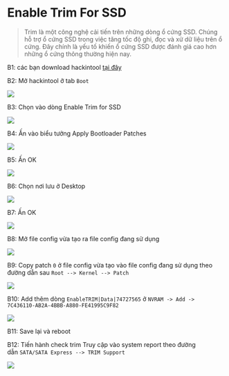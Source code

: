 # Enable Trim For SSD

> Trim là một công nghệ cải tiến trên những dòng ổ cứng SSD. Chúng hỗ trợ ổ cứng SSD trong việc tăng tốc độ ghi, đọc và xử dữ liệu trên ổ cứng. Đây chính là yếu tố khiến ổ cứng SSD được đánh giá cao hơn những ổ cứng thông thường hiện nay.

B1: các bạn download hackintool [tại đây](https://github.com/headkaze/Hackintool)

B2: Mở hackintool ở tab `Boot`

![](https://i.imgur.com/jzqlZMU.png)

B3: Chọn vào dòng Enable Trim for SSD

![](https://i.imgur.com/pH47r8n.png)

B4: Ấn vào biểu tưởng Apply Bootloader Patches

![](https://i.imgur.com/4mHRSOE.png)

B5: Ấn OK

![](https://i.imgur.com/egjSMvi.png)

B6: Chọn nơi lưu ở Desktop

![](https://i.imgur.com/x0NvCPb.png)

B7: Ấn OK

![](https://i.imgur.com/wPIuSQZ.png)

B8: Mở file config vừa tạo ra file config đang sử dụng

![](https://i.imgur.com/ahmyClE.png)

B9: Copy patch `0` ở file config vừa tạo vào file config đang sử dụng theo đường dẫn sau `Root --> Kernel --> Patch`

![](https://i.imgur.com/ljsK1mR.png)

B10: Add thêm dòng `EnableTRIM|Data|74727565` ở `NVRAM -> Add -> 7C436110-AB2A-4BBB-A880-FE41995C9F82`

![](https://i.imgur.com/IjZ0CKC.png)

B11: Save lại và reboot

B12: Tiến hành check trim Truy cập vào system report theo đường dẫn `SATA/SATA Express --> TRIM Support`

![](https://i.imgur.com/EIqlqZJ.png)
